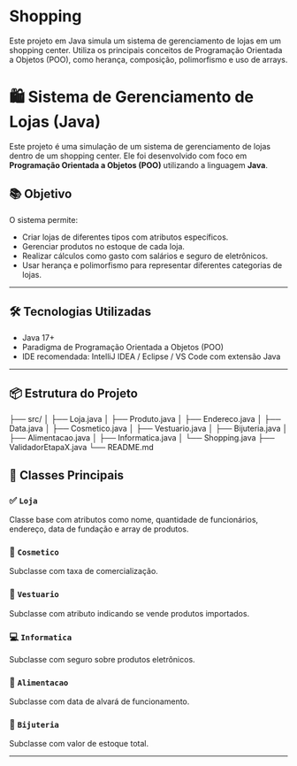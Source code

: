 # Shopping
Este projeto em Java simula um sistema de gerenciamento de lojas em um shopping center. Utiliza os principais conceitos de Programação Orientada a Objetos (POO), como herança, composição, polimorfismo e uso de arrays.
# 🛍️ Sistema de Gerenciamento de Lojas (Java)

Este projeto é uma simulação de um sistema de gerenciamento de lojas dentro de um shopping center. Ele foi desenvolvido com foco em **Programação Orientada a Objetos (POO)** utilizando a linguagem **Java**.

## 📚 Objetivo

O sistema permite:
- Criar lojas de diferentes tipos com atributos específicos.
- Gerenciar produtos no estoque de cada loja.
- Realizar cálculos como gasto com salários e seguro de eletrônicos.
- Usar herança e polimorfismo para representar diferentes categorias de lojas.

---

## 🛠️ Tecnologias Utilizadas

- Java 17+
- Paradigma de Programação Orientada a Objetos (POO)
- IDE recomendada: IntelliJ IDEA / Eclipse / VS Code com extensão Java

---

## 📦 Estrutura do Projeto
├── src/
│ ├── Loja.java
│ ├── Produto.java
│ ├── Endereco.java
│ ├── Data.java
│ ├── Cosmetico.java
│ ├── Vestuario.java
│ ├── Bijuteria.java
│ ├── Alimentacao.java
│ ├── Informatica.java
│ └── Shopping.java
├── ValidadorEtapaX.java
└── README.md


## 🧱 Classes Principais

### ✅ `Loja`
Classe base com atributos como nome, quantidade de funcionários, endereço, data de fundação e array de produtos.

### 🧴 `Cosmetico`
Subclasse com taxa de comercialização.

### 👕 `Vestuario`
Subclasse com atributo indicando se vende produtos importados.

### 💻 `Informatica`
Subclasse com seguro sobre produtos eletrônicos.

### 🍔 `Alimentacao`
Subclasse com data de alvará de funcionamento.

### 💍 `Bijuteria`
Subclasse com valor de estoque total.

---

